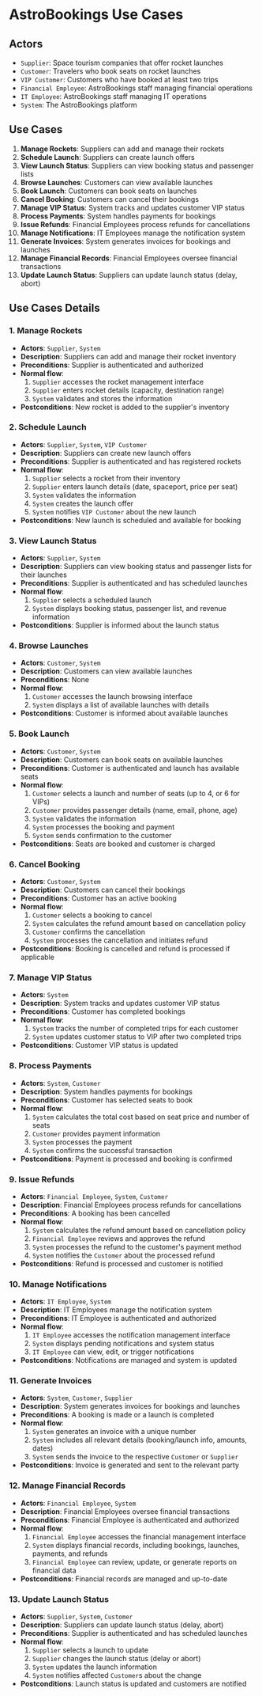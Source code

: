 # AstroBookings Use Cases

## Actors

- `Supplier`: Space tourism companies that offer rocket launches
- `Customer`: Travelers who book seats on rocket launches
- `VIP Customer`: Customers who have booked at least two trips
- `Financial Employee`: AstroBookings staff managing financial operations
- `IT Employee`: AstroBookings staff managing IT operations
- `System`: The AstroBookings platform

## Use Cases

1. **Manage Rockets**: Suppliers can add and manage their rockets
2. **Schedule Launch**: Suppliers can create launch offers
3. **View Launch Status**: Suppliers can view booking status and passenger lists
4. **Browse Launches**: Customers can view available launches
5. **Book Launch**: Customers can book seats on launches
6. **Cancel Booking**: Customers can cancel their bookings
7. **Manage VIP Status**: System tracks and updates customer VIP status
8. **Process Payments**: System handles payments for bookings
9. **Issue Refunds**: Financial Employees process refunds for cancellations
10. **Manage Notifications**: IT Employees manage the notification system
11. **Generate Invoices**: System generates invoices for bookings and launches
12. **Manage Financial Records**: Financial Employees oversee financial transactions
13. **Update Launch Status**: Suppliers can update launch status (delay, abort)

## Use Cases Details

### 1. Manage Rockets

- **Actors**: `Supplier`, `System`
- **Description**: Suppliers can add and manage their rocket inventory
- **Preconditions**: Supplier is authenticated and authorized
- **Normal flow**:
  1. `Supplier` accesses the rocket management interface
  2. `Supplier` enters rocket details (capacity, destination range)
  3. `System` validates and stores the information
- **Postconditions**: New rocket is added to the supplier's inventory

### 2. Schedule Launch

- **Actors**: `Supplier`, `System`, `VIP Customer`
- **Description**: Suppliers can create new launch offers
- **Preconditions**: Supplier is authenticated and has registered rockets
- **Normal flow**:
  1. `Supplier` selects a rocket from their inventory
  2. `Supplier` enters launch details (date, spaceport, price per seat)
  3. `System` validates the information
  4. `System` creates the launch offer
  5. `System` notifies `VIP Customer` about the new launch
- **Postconditions**: New launch is scheduled and available for booking

### 3. View Launch Status

- **Actors**: `Supplier`, `System`
- **Description**: Suppliers can view booking status and passenger lists for their launches
- **Preconditions**: Supplier is authenticated and has scheduled launches
- **Normal flow**:
  1. `Supplier` selects a scheduled launch
  2. `System` displays booking status, passenger list, and revenue information
- **Postconditions**: Supplier is informed about the launch status

### 4. Browse Launches

- **Actors**: `Customer`, `System`
- **Description**: Customers can view available launches
- **Preconditions**: None
- **Normal flow**:
  1. `Customer` accesses the launch browsing interface
  2. `System` displays a list of available launches with details
- **Postconditions**: Customer is informed about available launches

### 5. Book Launch

- **Actors**: `Customer`, `System`
- **Description**: Customers can book seats on available launches
- **Preconditions**: Customer is authenticated and launch has available seats
- **Normal flow**:
  1. `Customer` selects a launch and number of seats (up to 4, or 6 for VIPs)
  2. `Customer` provides passenger details (name, email, phone, age)
  3. `System` validates the information
  4. `System` processes the booking and payment
  5. `System` sends confirmation to the customer
- **Postconditions**: Seats are booked and customer is charged

### 6. Cancel Booking

- **Actors**: `Customer`, `System`
- **Description**: Customers can cancel their bookings
- **Preconditions**: Customer has an active booking
- **Normal flow**:
  1. `Customer` selects a booking to cancel
  2. `System` calculates the refund amount based on cancellation policy
  3. `Customer` confirms the cancellation
  4. `System` processes the cancellation and initiates refund
- **Postconditions**: Booking is cancelled and refund is processed if applicable

### 7. Manage VIP Status

- **Actors**: `System`
- **Description**: System tracks and updates customer VIP status
- **Preconditions**: Customer has completed bookings
- **Normal flow**:
  1. `System` tracks the number of completed trips for each customer
  2. `System` updates customer status to VIP after two completed trips
- **Postconditions**: Customer VIP status is updated

### 8. Process Payments

- **Actors**: `System`, `Customer`
- **Description**: System handles payments for bookings
- **Preconditions**: Customer has selected seats to book
- **Normal flow**:
  1. `System` calculates the total cost based on seat price and number of seats
  2. `Customer` provides payment information
  3. `System` processes the payment
  4. `System` confirms the successful transaction
- **Postconditions**: Payment is processed and booking is confirmed

### 9. Issue Refunds

- **Actors**: `Financial Employee`, `System`, `Customer`
- **Description**: Financial Employees process refunds for cancellations
- **Preconditions**: A booking has been cancelled
- **Normal flow**:
  1. `System` calculates the refund amount based on cancellation policy
  2. `Financial Employee` reviews and approves the refund
  3. `System` processes the refund to the customer's payment method
  4. `System` notifies the `Customer` about the processed refund
- **Postconditions**: Refund is processed and customer is notified

### 10. Manage Notifications

- **Actors**: `IT Employee`, `System`
- **Description**: IT Employees manage the notification system
- **Preconditions**: IT Employee is authenticated and authorized
- **Normal flow**:
  1. `IT Employee` accesses the notification management interface
  2. `System` displays pending notifications and system status
  3. `IT Employee` can view, edit, or trigger notifications
- **Postconditions**: Notifications are managed and system is updated

### 11. Generate Invoices

- **Actors**: `System`, `Customer`, `Supplier`
- **Description**: System generates invoices for bookings and launches
- **Preconditions**: A booking is made or a launch is completed
- **Normal flow**:
  1. `System` generates an invoice with a unique number
  2. `System` includes all relevant details (booking/launch info, amounts, dates)
  3. `System` sends the invoice to the respective `Customer` or `Supplier`
- **Postconditions**: Invoice is generated and sent to the relevant party

### 12. Manage Financial Records

- **Actors**: `Financial Employee`, `System`
- **Description**: Financial Employees oversee financial transactions
- **Preconditions**: Financial Employee is authenticated and authorized
- **Normal flow**:
  1. `Financial Employee` accesses the financial management interface
  2. `System` displays financial records, including bookings, launches, payments, and refunds
  3. `Financial Employee` can review, update, or generate reports on financial data
- **Postconditions**: Financial records are managed and up-to-date

### 13. Update Launch Status

- **Actors**: `Supplier`, `System`, `Customer`
- **Description**: Suppliers can update launch status (delay, abort)
- **Preconditions**: Supplier is authenticated and has scheduled launches
- **Normal flow**:
  1. `Supplier` selects a launch to update
  2. `Supplier` changes the launch status (delay or abort)
  3. `System` updates the launch information
  4. `System` notifies affected `Customer`s about the change
- **Postconditions**: Launch status is updated and customers are notified
